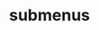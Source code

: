 ---
layout: page
title: submenus
nav: true
nav_order: 8
dropdown: true
children:
    - title: publications
      permalink: /publications/
    # - title: divider
    - title: projects
      permalink: /projects/
    # - title: divider
    - title: blog
      permalink: /blog/
    - title: teaching
      permalink: /teaching/
    - title: repositories
      permalink: /repositories/
    - title: publications
      permalink: /publications/
---